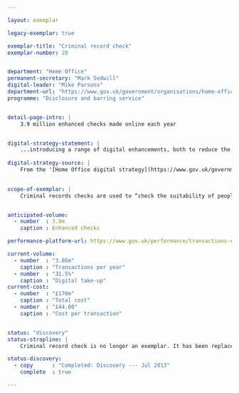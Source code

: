 ```yaml
---

layout: exemplar

legacy-exemplar: true

exemplar-title: "Criminal record check"
exemplar-number: 20


department: "Home Office"
permanent-secretary: "Mark Sedwill"
digital-leader: "Mike Parsons"
department-url: "https://www.gov.uk/government/organisations/home-office"
programme: "Disclosure and barring service"


detail-page-intro: |
    3.9 million enhanced checks made online each year


digital-strategy-statement: |
    ...introducing a range of digital enhancements, both to reduce the overall number of checks and to transform to digital transactions wherever possible
    
digital-strategy-source: |
    From the '[Home Office digital strategy](https://www.gov.uk/government/publications/home-office-digital-strategy)' --- December 2012
    

scope-of-exemplar: |
    Criminal records checks are used to “check the suitability of people who will be working in positions of trust, primarily with children or vulnerable adults… (DBS) will be introducing a range of digital enhancements, both to reduce the overall number of checks and to transform to digital transactions wherever possible” - [Home Office digital strategy](https://www.gov.uk/government/publications/home-office-digital-strategy)


anticipated-volume:
  - number  : 3.9m
    caption : Enhanced checks

performance-platform-url: https://www.gov.uk/performance/transactions-explorer/service-details/home-office-enhanced-criminal-records-checks

current-volume:
  - number  : "3.86m"
    caption : "Transactions per year"
  - number  : "31.5%"
    caption : "Digital take-up"
current-cost:
  - number  : "£170m"
    caption : "Total cost"
  - number  : "£44.00"
    caption : "Cost per transaction"


status: "discovery"
status-strapline: |
    Criminal record check is no longer an exemplar. It has been replaced by [Passports](/transformation/passports).

status-discovery:
  - copy      : "Completed: Discovery --- Jul 2013"
    complete  : true

---
```




